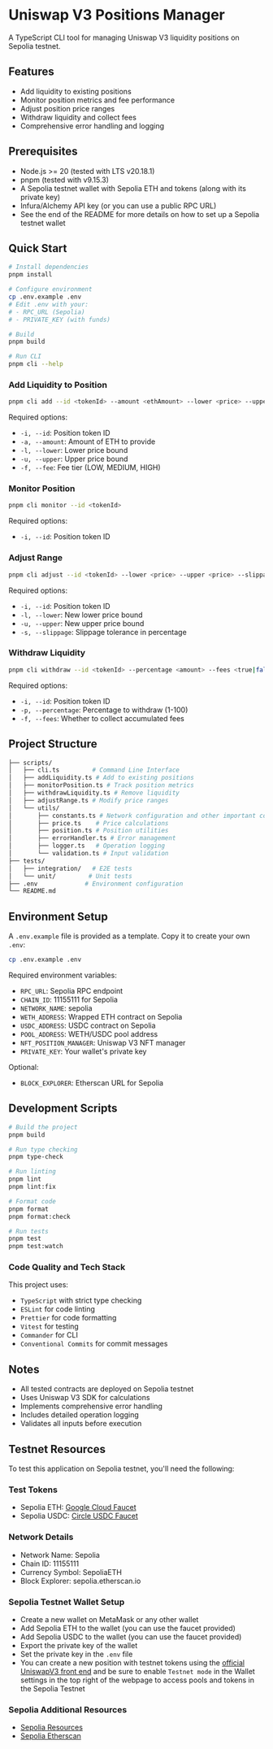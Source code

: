 # Uniswap V3 Positions Manager

A TypeScript CLI tool for managing Uniswap V3 liquidity positions on Sepolia testnet.

## Features
- Add liquidity to existing positions
- Monitor position metrics and fee performance
- Adjust position price ranges
- Withdraw liquidity and collect fees
- Comprehensive error handling and logging

## Prerequisites
- Node.js >= 20 (tested with LTS v20.18.1)
- pnpm (tested with v9.15.3)
- A Sepolia testnet wallet with Sepolia ETH and tokens (along with its private key)
- Infura/Alchemy API key (or you can use a public RPC URL)
- See the end of the README for more details on how to set up a Sepolia testnet wallet

## Quick Start
```bash
# Install dependencies
pnpm install

# Configure environment
cp .env.example .env
# Edit .env with your:
# - RPC_URL (Sepolia)
# - PRIVATE_KEY (with funds)

# Build
pnpm build

# Run CLI
pnpm cli --help
```

### Add Liquidity to Position
```bash
pnpm cli add --id <tokenId> --amount <ethAmount> --lower <price> --upper <price> --fee <LOW|MEDIUM|HIGH>
```
Required options:
- `-i, --id`: Position token ID
- `-a, --amount`: Amount of ETH to provide
- `-l, --lower`: Lower price bound
- `-u, --upper`: Upper price bound
- `-f, --fee`: Fee tier (LOW, MEDIUM, HIGH)

### Monitor Position
```bash
pnpm cli monitor --id <tokenId>
```
Required options:
- `-i, --id`: Position token ID

### Adjust Range
```bash
pnpm cli adjust --id <tokenId> --lower <price> --upper <price> --slippage <percentage>
```
Required options:
- `-i, --id`: Position token ID
- `-l, --lower`: New lower price bound
- `-u, --upper`: New upper price bound
- `-s, --slippage`: Slippage tolerance in percentage

### Withdraw Liquidity
```bash
pnpm cli withdraw --id <tokenId> --percentage <amount> --fees <true|false>
```
Required options:
- `-i, --id`: Position token ID
- `-p, --percentage`: Percentage to withdraw (1-100)
- `-f, --fees`: Whether to collect accumulated fees

## Project Structure
```bash
├── scripts/
│   ├── cli.ts         # Command Line Interface
│   ├── addLiquidity.ts # Add to existing positions
│   ├── monitorPosition.ts # Track position metrics
│   ├── withdrawLiquidity.ts # Remove liquidity
│   ├── adjustRange.ts # Modify price ranges
│   └── utils/
│       ├── constants.ts # Network configuration and other important constants
│       ├── price.ts    # Price calculations
│       ├── position.ts # Position utilities
│       ├── errorHandler.ts # Error management
│       ├── logger.ts   # Operation logging
│       └── validation.ts # Input validation
├── tests/
│   ├── integration/   # E2E tests
│   └── unit/         # Unit tests
├── .env             # Environment configuration
└── README.md
```

## Environment Setup
A `.env.example` file is provided as a template. Copy it to create your own `.env`:

```bash
cp .env.example .env
```

Required environment variables:
- `RPC_URL`: Sepolia RPC endpoint
- `CHAIN_ID`: 11155111 for Sepolia
- `NETWORK_NAME`: sepolia
- `WETH_ADDRESS`: Wrapped ETH contract on Sepolia
- `USDC_ADDRESS`: USDC contract on Sepolia
- `POOL_ADDRESS`: WETH/USDC pool address
- `NFT_POSITION_MANAGER`: Uniswap V3 NFT manager
- `PRIVATE_KEY`: Your wallet's private key

Optional:
- `BLOCK_EXPLORER`: Etherscan URL for Sepolia

## Development Scripts
```bash
# Build the project
pnpm build

# Run type checking
pnpm type-check

# Run linting
pnpm lint
pnpm lint:fix

# Format code
pnpm format
pnpm format:check

# Run tests
pnpm test
pnpm test:watch
```
### Code Quality and Tech Stack

This project uses:
- `TypeScript` with strict type checking
- `ESLint` for code linting
- `Prettier` for code formatting
- `Vitest` for testing
- `Commander` for CLI
- `Conventional Commits` for commit messages

## Notes

- All tested contracts are deployed on Sepolia testnet
- Uses Uniswap V3 SDK for calculations
- Implements comprehensive error handling
- Includes detailed operation logging
- Validates all inputs before execution

## Testnet Resources
To test this application on Sepolia testnet, you'll need the following:

### Test Tokens
- Sepolia ETH: [Google Cloud Faucet](https://cloud.google.com/application/web3/faucet/ethereum/sepolia)
- Sepolia USDC: [Circle USDC Faucet](https://faucet.circle.com/)

### Network Details
- Network Name: Sepolia
- Chain ID: 11155111
- Currency Symbol: SepoliaETH
- Block Explorer: sepolia.etherscan.io

### Sepolia Testnet Wallet Setup
- Create a new wallet on MetaMask or any other wallet
- Add Sepolia ETH to the wallet (you can use the faucet provided)
- Add Sepolia USDC to the wallet (you can use the faucet provided)
- Export the private key of the wallet
- Set the private key in the `.env` file
- You can create a new position with testnet tokens using the [official UniswapV3 front end](https://app.uniswap.org/positions/create) and be sure to enable `Testnet mode` in the Wallet settings in the top right of the webpage to access pools and tokens in the Sepolia Testnet

### Sepolia Additional Resources
- [Sepolia Resources](https://sepolia.dev/)
- [Sepolia Etherscan](https://sepolia.etherscan.io/)